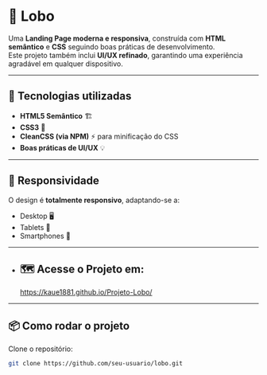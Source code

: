 # 🐺 Lobo  

Uma **Landing Page moderna e responsiva**, construída com **HTML semântico** e **CSS** seguindo boas práticas de desenvolvimento.  
Este projeto também inclui **UI/UX refinado**, garantindo uma experiência agradável em qualquer dispositivo.  

---

## 🚀 Tecnologias utilizadas
- **HTML5 Semântico** 🏗️  
- **CSS3** 🎨  
- **CleanCSS (via NPM)** ⚡ para minificação do CSS  
- **Boas práticas de UI/UX** 💡  

---

## 📱 Responsividade
O design é **totalmente responsivo**, adaptando-se a:  
- Desktop 🖥️  
- Tablets 📱  
- Smartphones 📲

---

- ## 🗺️ Acesse o Projeto em:
  https://kaue1881.github.io/Projeto-Lobo/

---

## 📦 Como rodar o projeto

Clone o repositório:
```bash
git clone https://github.com/seu-usuario/lobo.git
